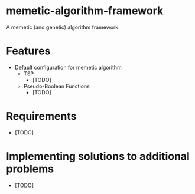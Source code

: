 # memetic-algorithm-framework
A memetic (and genetic) algorithm framework.

# Features
 - Default configuration for memetic algorithm
   - TSP
     - [TODO]
   - Pseudo-Boolean Functions
     - [TODO]

# Requirements
 - [TODO]

# Implementing solutions to additional problems
 - [TODO]
